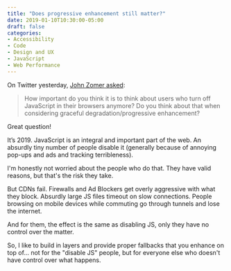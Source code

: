 ```yaml
---
title: "Does progressive enhancement still matter?"
date: 2019-01-10T10:30:00-05:00
draft: false
categories:
- Accessibility
- Code
- Design and UX
- JavaScript
- Web Performance
---
```


On Twitter yesterday, [John Zomer asked](https://twitter.com/JohnZomer/status/1083013981047013376):

> How important do you think it is to think about users who turn off JavaScript in their browsers anymore? Do you think about that when considering graceful degradation/progressive enhancement?

Great question!

It’s 2019. JavaScript is an integral and important part of the web. An absurdly tiny number of people disable it (generally because of annoying pop-ups and ads and tracking terribleness).

I'm honestly not worried about the people who do that. They have valid reasons, but that's the risk they take.

But CDNs fail. Firewalls and Ad Blockers get overly aggressive with what they block. Absurdly large JS files timeout on slow connections. People browsing on mobile devices while commuting go through tunnels and lose the internet.

And for them, the effect is the same as disabling JS, only they have no control over the matter.

So, I like to build in layers and provide proper fallbacks that you enhance on top of... not for the "disable JS" people, but for everyone else who doesn't have control over what happens.